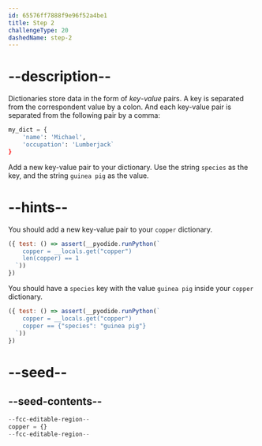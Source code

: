 ```yaml
---
id: 65576ff7888f9e96f52a4be1
title: Step 2
challengeType: 20
dashedName: step-2
---
```


# --description--

Dictionaries store data in the form of *key*-*value* pairs. A key is separated from the correspondent value by a colon. And each key-value pair is separated from the following pair by a comma:

```py
my_dict = {
    'name': 'Michael',
    'occupation': 'Lumberjack`
}
```

Add a new key-value pair to your dictionary. Use the string `species` as the key, and the string `guinea pig` as the value.

# --hints--

You should add a new key-value pair to your `copper` dictionary.

```js
({ test: () => assert(__pyodide.runPython(`
    copper = __locals.get("copper")
    len(copper) == 1
  `))
})
```

You should have a `species` key with the value `guinea pig` inside your `copper` dictionary.

```js
({ test: () => assert(__pyodide.runPython(`
    copper = __locals.get("copper")
    copper == {"species": "guinea pig"}
  `))
})
```

# --seed--

## --seed-contents--

```py
--fcc-editable-region--
copper = {}
--fcc-editable-region--
```
